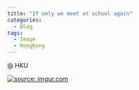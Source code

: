```yaml
---
title: "If only we meet at school again"
categories:
  - Blog
tags:
  - Image
  - HongKong
---
```


@ HKU

<a href="https://imgur.com/itwbVhy"><img src="https://i.imgur.com/itwbVhy.jpg" title="source: imgur.com" /></a>

<script src="https://utteranc.es/client.js"
        repo="serendipityinlife/serendipityinlife.github.io"
        issue-term="pathname"
        theme="github-light"
        crossorigin="anonymous"
        async>
</script>
